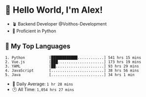 # 👋 Hello World, I'm Alex!

- 🪴 Backend Developer @Voithos-Development
- 🐍 Proficient in Python

## 💚 My Top Languages
```
1. Python           [████████████............] 541 hrs 15 mins
2. Vue.js           [███.....................] 173 hrs 19 mins
3. YAML             [██......................] 93 hrs 29 mins
4. JavaScript       [........................] 38 hrs 56 mins
5. Java             [........................] 34 hrs 1 min
```
- 💪 Daily Average: `1 hr 28 mins`
- 🕑 All Time: `1,054 hrs 27 mins`